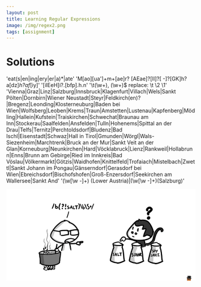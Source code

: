 ```yaml
---
layout: post
title: Learning Regular Expressions
image: /img/regex2.png
tags: [assignment]
---
```


# Solutions

'eat(s|en|ing|ery|er|a)*|ate'
'M[ao][ua']+m+[ae]r? [AEae]?[lI]?[ -]?[GK]h?a[dz]*h?af*[iy]'
'[iIEeH]i?.[bfp].h.n'
'\t(\w+), (\w+)$  replace: \t \2 \1'
'Vienna|Graz|Linz|Salzburg|Innsbruck|Klagenfurt|Villach|Wels|Sankt Pölten|Dornbirn|Wiener Neustadt|Steyr|Feldkirch(en)?|Bregenz|Leonding|Klosterneuburg|Baden bei Wien|Wolfsberg|Leoben|Krems|Traun|Amstetten|Lustenau|Kapfenberg|Mödling|Hallein|Kufstein|Traiskirchen|Schwechat|Braunau am Inn|Stockerau|Saalfelden|Ansfelden|Tulln|Hohenems|Spittal an der Drau|Telfs|Ternitz|Perchtoldsdorf|Bludenz|Bad Ischl|Eisenstadt|Schwaz|Hall in Tirol|Gmunden|Wörgl|Wals-Siezenheim|Marchtrenk|Bruck an der Mur|Sankt Veit an der Glan|Korneuburg|Neunkirchen|Hard|Vöcklabruck|Lienz|Rankweil|Hollabrunn|Enns|Brunn am Gebirge|Ried im Innkreis|Bad Vöslau|Völkermarkt|Götzis|Waidhofen|Knittelfeld|Trofaiach|Mistelbach|Zwettl|Sankt Johann im Pongau|Gänserndorf|Gerasdorf bei Wien|Ebreichsdorf|Bischofshofen|Groß-Enzersdorf|Seekirchen am Wallersee|Sankt And'
'(\w[\w -]+) \(Lower Austria\)|(\w[\w -]+)\(Salzburg\)'


![Learn Python](/img/regex1.png "SALT")


